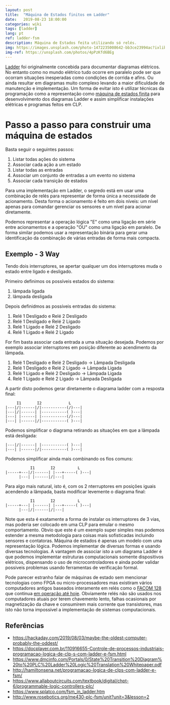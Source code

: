 ```yaml
---
layout: post
title:  "Máquina de Estados finitos em Ladder"
date:   2019-08-23 18:00:00
categories: wiki
tags: [ladder]
lang: pt
ref: ladder-fsm
description: Máquina de Estados feita utilizando só relés.
img: https://images.unsplash.com/photo-1472235008642-bb3ce23994ac?ixlib=rb-1.2.1&ixid=eyJhcHBfaWQiOjEyMDd9&auto=format&fit=crop&w=1050&q=80
img-ref: https://unsplash.com/photos/4pPzKfd6BEg
---
```


[Ladder](https://pt.wikipedia.org/wiki/Linguagem_ladder) foi originalmente concebida para documentar diagramas elétricos. No entanto como no mundo elétrico tudo ocorre em paralelo pode ser que ocorram situações inesperadas como condições de corrida e afins. Ou ainda resultar em diagramas muito complexo levando a maior dificuldade de manutenção e implementação. Um forma de evitar isto é utilizar técnicas da programação como a representação como [máquina de estados finita](https://pt.wikipedia.org/wiki/Máquina_de_estados_finita) para desenvolvimento dos diagramas Ladder e assim simplificar instalações elétricas e programas feitos em CLP.

# Passo a passo para construir uma máquina de estados 

Basta seguir o seguintes passos:

 1. Listar todas ações do sistema
 2. Associar cada ação a um estado
 3. Listar todas as entradas
 4. Associar um conjunto de entradas a um evento no sistema
 5. Associar cada transição de estados

Para uma implementação em Ladder, o segredo está em usar uma combinação de relés para representar de forma única a necessidade de acionamento. Desta forma o acionamento é feito em dois níveis: um nível apenas para comandar gerenciar os sensores e um nível para acionar diretamente.

Podemos representar a operação lógica "E" como uma ligação em série entre acionamentos e a operação "OU" como uma ligação em paralelo. De forma similar podemos usar a representação binária para gerar uma identificação da combinação de várias entradas de forma mais compacta.

## Exemplo - 3 Way

Tendo dois interruptores, se apertar qualquer um dos interruptores muda o estado entre ligado e desligado.

Primeiro definimos os possíveis estados do sistema:

 1. lâmpada ligada
 2. lâmpada desligada

Depois definidmos as possíveis entradas do sistema:

 1. Relé 1 Desligado e Relé 2 Desligado
 2. Relé 1 Desligado e Relé 2 Ligado
 3. Relé 1 Ligado e Relé 2 Desligado
 4. Relé 1 Ligado e Relé 2 Ligado

For fim basta associar cada entrada a uma situação desejada. Podemos por exemplo associar interruptores em posição diferente ao acendimento da lâmpada.

 1. Relé 1 Desligado e Relé 2 Desligado -> Lâmpada Desligada
 2. Relé 1 Desligado e Relé 2 Ligado -> Lâmpada Ligada
 3. Relé 1 Ligado e Relé 2 Desligado -> Lâmpada Ligada
 4. Relé 1 Ligado e Relé 2 Ligado -> Lâmpada Desligada

A partir disto podemos gerar diretamente o diagrama ladder com a resposta final:

``` 
     I1       I2            L
|---|/|------|/|-----------(/)---|
|---|/|------| |-----------( )---|
|---| |------| |-----------(/)---|
|---| |------|/|-----------( )---|
```

Podemos simplificar o diagrama retirando as situações em que a lâmpada está desligada:

```
|---|/|------| |-----------( )---|
|---| |------|/|-----------( )---|
```

Podemos simplificar ainda mais combinando os fios comuns:
```
           I1       I2          L
|-----+---|/|------| |---+-----( )---|
      |---| |------|/|---|
```

Para algo mais natural, isto é, com os 2 nterruptores em posições iguais acendendo a lâmpada, basta modificar levemente o diagrama final:

```
           I1       I2          L
|-----+---| |------| |---+-----( )---|
      |---|/|------|/|---|
```


Note que esta é exatamente a forma de instalar os interruptores de 3 vias, mas poderia ser colocado em uma CLP para emular o mesmo comportamento. Obvio que este é um exemplo super simples mas podemos estender a mesma metodologia para coisas mais sofisticadas incluindo sensores e contatoras. Máquina de estados é apenas um modelo com uma representação lógica. Podemos implementar de diversas formas e usando diversas tecnologias. A vantagem de associar isto a um diagrama Ladder é que podemos implementar estruturas computacionais somente dispositivos elétricos, dispensando o uso de microcontroladores e ainda poder validar possiveis problemas usando ferramentas de verificação formal.

Pode parecer estranho falar de máquinas de estado sem mencionar tecnologias como FPGA ou micro-processadores mas existiram vários computadores antigos baseados interamente em relés como o [FACOM 128](http://museum.ipsj.or.jp/en/computer/dawn/0012.html) que continua [em operação até hoje](https://canaltech.com.br/infra/tecnico-mantem-computador-criado-em-1959-funcionando-perfeitamente-145777/). Obviamente relés não são usados nos computadores atuais por terem chavemento lento, falhas ocasionais por magnetização da chave e consumirem mais corrente que transistores, mas isto não torna impossível a implementação de sistemas computacionais.

## Referências

 * https://hackaday.com/2019/08/03/maybe-the-oldest-computer-probably-the-oddest/
 * https://docplayer.com.br/110916655-Controle-de-processos-industriais-programacao-logica-de-clp-s-com-ladder-e-fsm.html
 * https://www.dmcinfo.com/Portals/0/State%20Transition%20Diagram%20to%20PLC%20Ladder%20Logic%20Translation%20Whitepaper.pdf
 * http://hamiltonsena.net/programacao-logica-de-clps-com-ladder-e-fsm/
 * https://www.allaboutcircuits.com/textbook/digital/chpt-6/programmable-logic-controllers-plc/
 * https://www.splatco.com/fsm_in_ladder.htm
 * http://www.rosebotics.org/me430-plc-fsm/unit?unit=3&lesson=2
